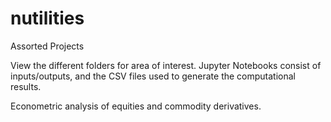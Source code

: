 # nutilities
Assorted Projects

View the different folders for area of interest. Jupyter Notebooks consist of inputs/outputs, and the CSV files used to generate the computational results. 

Econometric analysis of equities and commodity derivatives.
